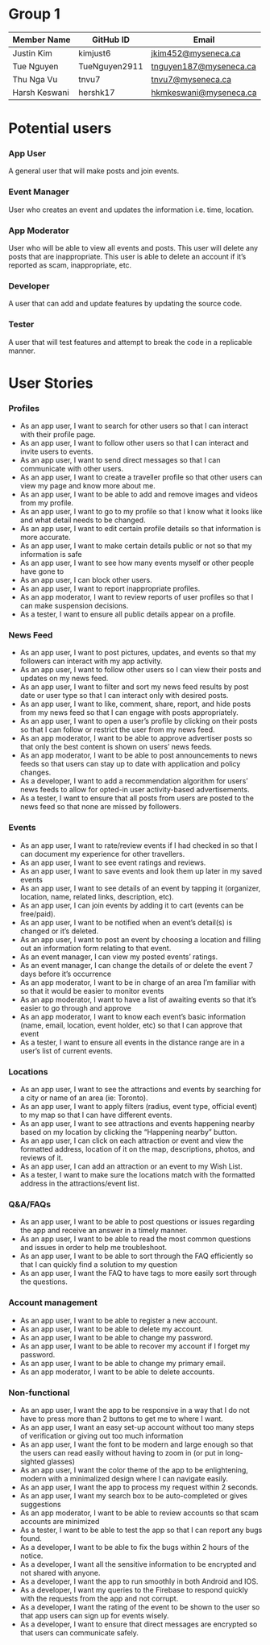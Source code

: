 # Group 1

|   Member Name  | GitHub ID |           Email               |
| ---------------| ---------------|-------------------------------|
| Justin Kim     | kimjust6	  |jkim452@myseneca.ca    	  |
| Tue Nguyen     | TueNguyen2911  |tnguyen187@myseneca.ca 	  |
| Thu Nga Vu	 | tnvu7	  |tnvu7@myseneca.ca   		  |
| Harsh Keswani  | hershk17	  |hkmkeswani@myseneca.ca 	  |    



# Potential users

### App User
A general user that will make posts and join events.

### Event Manager
User who creates an event and updates the information i.e. time, location.

### App Moderator
User who will be able to view all events and posts.  This user will delete any posts that are inappropriate. This user is able to delete an account if it’s reported as scam, inappropriate, etc.

### Developer
A user that can add and update features by updating the source code.

### Tester
A user that will test features and attempt to break the code in a replicable manner.



# User Stories

### Profiles

* As an app user, I want to search for other users so that I can interact with their profile page.
* As an app user, I want to follow other users so that I can interact and invite users to events.
* As an app user, I want to send direct messages so that I can communicate with other users.
* As an app user, I want to create a traveller profile so that other users can view my page and know more about me.
* As an app user, I want to be able to add and remove images and videos from my profile.
* As an app user, I want to go to my profile so that I know what it looks like and what detail needs to be changed. 
* As an app user, I want to edit certain profile details so that information is more accurate. 
* As an app user, I want to make certain details public or not so that my information is safe 
* As an app user, I want to see how many events myself or other people have gone to 
* As an app user, I can block other users.
* As an app user, I want to report inappropriate profiles.
* As an app moderator, I want to review reports of user profiles so that I can make suspension decisions.
* As a tester, I want to ensure all public details appear on a profile. 

### News Feed

* As an app user, I want to post pictures, updates, and events so that my followers can interact with my app activity. 
* As an app user, I want to follow other users so I can view their posts and updates on my news feed.
* As an app user, I want to filter and sort my news feed results by post date or user type so that I can interact only with desired posts.
* As an app user, I want to like, comment, share, report, and hide posts from my news feed so that I can engage with posts appropriately.
* As an app user, I want to open a user’s profile by clicking on their posts so that I can follow or restrict the user from my news feed.
* As an app moderator, I want to be able to approve advertiser posts so that only the best content is shown on users’ news feeds.
* As an app moderator, I want to be able to post announcements to news feeds so that users can stay up to date with application and policy changes.
* As a developer, I want to add a recommendation algorithm for users’ news feeds to allow for opted-in user activity-based advertisements.
* As a tester, I want to ensure that all posts from users are posted to the news feed so that none are missed by followers. 

### Events 

* As an app user, I want to rate/review events if I had checked in so that I can document my experience for other travellers.
* As an app user, I want to see event ratings and reviews.
* As an app user, I want to save events and look them up later in my saved events 
* As an app user, I want to see details of an event by tapping it (organizer, location, name, related links, description, etc).
* As an app user, I can join events by adding it to cart (events can be free/paid).
* As an app user, I want to be notified when an event’s detail(s) is changed or it’s deleted.
* As an app user, I want to post an event by choosing a location and filling out an information form relating to that event. 
* As an event manager, I can view my posted events’ ratings. 
* As an event manager, I can change the details of or delete the event 7 days before it’s occurrence 
* As an app moderator, I want to be in charge of an area I’m familiar with so that it would be easier to monitor events 
* As an app moderator, I want to have a list of awaiting events so that it’s easier to go through and approve 
* As an app moderator, I want to know each event’s basic information (name, email, location, event holder, etc) so that I can approve that event
* As a tester, I want to ensure all events in the distance range are in a user’s list of current events.

### Locations

* As an app user, I want to see the attractions and events by searching for a city or name of an area (ie: Toronto).
* As an app user, I want to apply filters (radius, event type, official event) to my map so that I can have different events.
* As an app user, I want to see attractions and events happening nearby based on my location by clicking the “Happening nearby” button.
* As an app user, I can click on each attraction or event and view the formatted address, location of it on the map, descriptions, photos, and reviews of it. 
* As an app user, I can add an attraction or an event to my Wish List.
* As a tester, I want to make sure the locations match with the formatted address in the attractions/event list.

### Q&A/FAQs

* As an app user, I want to be able to post questions or issues regarding the app and receive an answer in a timely manner.
* As an app user, I want to be able to read the most common questions and issues in order to help me troubleshoot.
* As an app user, I want to be able to sort through the FAQ efficiently so that I can quickly find a solution to my question
* As an app user, I want the FAQ to have tags to more easily sort through the questions.

### Account management

* As an app user, I want to be able to register a new account.
* As an app user, I want to be able to delete my account.
* As an app user, I want to be able to change my password.
* As an app user, I want to be able to recover my account if I forget my password.
* As an app user, I want to be able to change my primary email.
* As an app moderator, I want to be able to delete accounts.

### Non-functional

* As an app user, I want the app to be responsive in a way that I do not have to press more than 2 buttons to get me to where I want.
* As an app user, I want an easy set-up account without too many steps of verification or giving out too much information
* As an app user, I want the font to be modern and large enough so that the users can read easily without having to zoom in (or put in long-sighted glasses)
* As an app user, I want the color theme of the app to be enlightening, modern with a minimalized design where I can navigate easily.
* As an app user, I want the app to process my request within 2 seconds.
* As an app user, I want my search box to be auto-completed or gives suggestions
* As an app moderator, I want to be able to review accounts so that scam accounts are minimized
* As a tester, I want to be able to test the app so that I can report any bugs found. 
* As a developer, I want to be able to fix the bugs within 2 hours of the notice.
* As a developer, I want all the sensitive information to be encrypted and not shared with anyone.
* As a developer, I want the app to run smoothly in both Android and IOS.
* As a developer, I want my queries to the Firebase to respond quickly with the requests from the app and not corrupt.
* As a developer, I want the rating of the event to be shown to the user so that app users can sign up for events wisely. 
* As a developer, I want to ensure that direct messages are encrypted so that users can communicate safely.
